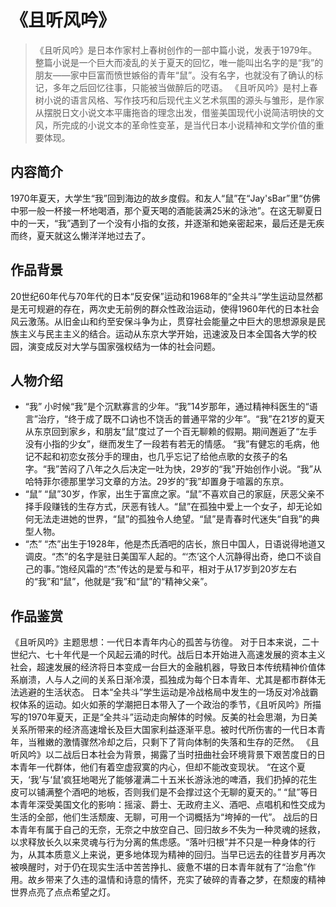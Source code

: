 # 《且听风吟》
>《且听风吟》是日本作家村上春树创作的一部中篇小说，发表于1979年。
整篇小说是一个巨大而凌乱的关于夏天的回忆，唯一能叫出名字的是“我”的朋友——家中巨富而愤世嫉俗的青年“鼠”。没有名字，也就没有了确认的标记，多年之后回忆往事，只能被当做醉后的呓语。 
《且听风吟》是村上春树小说的语言风格、写作技巧和后现代主义艺术氛围的源头与雏形，是作家从摆脱日文小说文本平庸拖沓的理念出发，借鉴美国现代小说简洁明快的文风，所完成的小说文本的革命性变革，是当代日本小说精神和文学价值的重要体现。

## 内容简介
1970年夏天，大学生“我”回到海边的故乡度假。和友人“鼠”在“Jay'sBar”里“仿佛中邪一般一杯接一杯地喝酒，那个夏天喝的酒能装满25米的泳池”。在这无聊夏日中的一天，“我”遇到了一个没有小指的女孩，并逐渐和她亲密起来，最后还是无疾而终，夏天就这么懒洋洋地过去了。

## 作品背景
20世纪60年代与70年代的日本“反安保”运动和1968年的“全共斗”学生运动显然都是无可规避的存在，两次史无前例的群众性政治运动，使得1960年代的日本社会风云激荡。从旧金山和约至安保斗争为止，贯穿社会能量之中巨大的思想源泉是民族主义与民主主义的结合。运动从东京大学开始，迅速波及日本全国各大学的校园，演变成反对大学与国家强权结为一体的社会问题。

## 人物介绍
- “我”
小时候“我”是个沉默寡言的少年。“我”14岁那年，通过精神科医生的“语言”治疗，“终于成了既不口讷也不饶舌的普通平常的少年”。“我”在21岁的夏天从东京回到家乡，和朋友“鼠”度过了一个百无聊赖的假期。期间邂逅了“左手没有小指的少女”，继而发生了一段若有若无的情感。
“我”有健忘的毛病，他记不起和初恋女孩分手的理由，也几乎忘记了给他点歌的女孩子的名字。“我”苦闷了八年之久后决定一吐为快，29岁的“我”开始创作小说。“我”从哈特菲尔德那里学习文章的方法。29岁的“我”却置身于喧嚣的东京。
- “鼠”
“鼠”30岁，作家，出生于富庶之家。“鼠”不喜欢自己的家庭，厌恶父亲不择手段赚钱的生存方式，厌恶有钱人。“鼠”在孤独中爱上一个女子，却无论如何无法走进她的世界，“鼠”的孤独令人绝望。“鼠”是青春时代迷失“自我”的典型人物。
- “杰”
“杰”出生于1928年，他是杰氏酒吧的店长，旅日中国人，日语说得地道又调皮。“杰”的名字是驻日美国军人起的。“‘杰’这个人沉静得出奇，绝口不谈自己的事。”饱经风霜的“杰”传达的是爱与和平，相对于从17岁到20岁左右的“我”和“鼠”，他就是“我”和“鼠”的“精神父亲”。

## 作品鉴赏
《且听风吟》主题思想：一代日本青年内心的孤苦与彷徨。
对于日本来说，二十世纪六、七十年代是一个风起云涌的时代。战后日本开始进入高速发展的资本主义社会，超速发展的经济将日本变成一台巨大的金融机器，导致日本传统精神价值体系崩溃，人与人之间的关系日渐冷漠，孤独成为每个日本青年、尤其是都市群体无法逃避的生活状态。
日本“全共斗”学生运动是冷战格局中发生的一场反对冷战霸权体系的运动。如火如荼的学潮把日本带入了一个政治的季节，《且听风吟》所描写的1970年夏天，正是“全共斗”运动走向解体的时候。反美的社会思潮，为日美关系所带来的经济高速增长及巨大国家利益逐渐平息。被时代所伤害的一代日本青年，当稚嫩的激情骤然冷却之后，只剩下了背向体制的失落和生存的茫然。 
《且听风吟》以二战后日本社会为背景，揭露了当时扭曲社会环境背景下艰苦度日的日本青年一代群体，他们有着空虚寂寞的内心，但却不能改变现状。
“在这个夏天，‘我’与‘鼠’疯狂地喝光了能够灌满二十五米长游泳池的啤酒，我们扔掉的花生皮可以铺满整个酒吧的地板，否则我们是不会撑过这个无聊的夏天的。”
“鼠”等日本青年深受美国文化的影响：摇滚、爵士、无政府主义、酒吧、点唱机和性交成为生活的全部，他们生活颓废、无聊，可用一个词概括为“垮掉的一代”。
战后的日本青年有属于自己的无奈，无奈之中放空自己、回归故乡不失为一种灵魂的拯救， 以求释放长久以来灵魂与行为分离的焦虑感。“落叶归根”并不只是一种身体的行为，从其本质意义上来说，更多地体现为精神的回归。当早已远去的往昔岁月再次被唤醒时，对于仍在现实生活中苦苦挣扎、疲惫不堪的日本青年就有了“治愈”作用。故乡带来了久违的温情和诗意的情怀，充实了破碎的青春之梦，在颓废的精神世界点亮了点点希望之灯。
